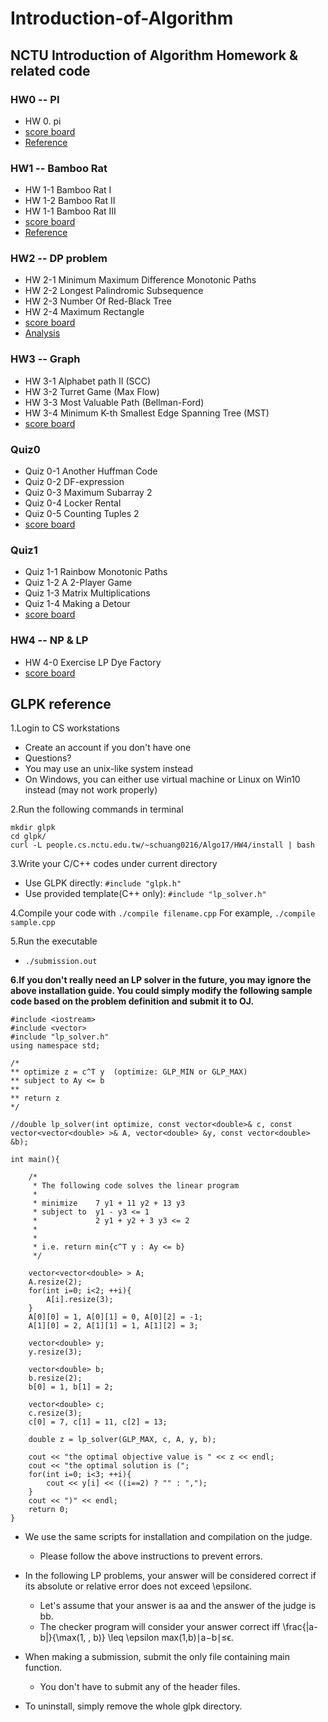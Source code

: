 # Introduction-of-Algorithm
## NCTU Introduction of Algorithm Homework & related code
### HW0 -- PI
- HW 0. pi
- [score board](https://people.cs.nctu.edu.tw/~tdwu402/2018_Algo/HW0/HW0.html)
- [Reference](https://hackmd.io/s/HJvOt-zdQ)
### HW1 -- Bamboo Rat
- HW 1-1 Bamboo Rat I
- HW 1-2 Bamboo Rat II
- HW 1-1 Bamboo Rat III
- [score board](https://people.cs.nctu.edu.tw/~tdwu402/2018_Algo/HW1/HW1.html)
- [Reference](https://hackmd.io/s/HkZdfJb0X)
### HW2 -- DP problem
- HW 2-1 Minimum Maximum Difference Monotonic Paths
- HW 2-2 Longest Palindromic Subsequence
- HW 2-3 Number Of Red-Black Tree
- HW 2-4 Maximum Rectangle
- [score board](https://people.cs.nctu.edu.tw/~tdwu402/2018_Algo/HW2/HW2.html)
- [Analysis](https://hackmd.io/s/BkXyeVdCm)
### HW3 -- Graph
- HW 3-1 Alphabet path II (SCC)
- HW 3-2 Turret Game (Max Flow)
- HW 3-3 Most Valuable Path (Bellman-Ford)
- HW 3-4 Minimum K-th Smallest Edge Spanning Tree (MST)
- [score board](https://people.cs.nctu.edu.tw/~tdwu402/2018_Algo/HW3/HW3.html)
### Quiz0 
- Quiz 0-1 Another Huffman Code
- Quiz 0-2 DF-expression
- Quiz 0-3 Maximum Subarray 2
- Quiz 0-4 Locker Rental
- Quiz 0-5 Counting Tuples 2
- [score board](https://people.cs.nctu.edu.tw/~tdwu402/2018_Algo/Quiz0/Quiz0_rank.html)
### Quiz1
- Quiz 1-1 Rainbow Monotonic Paths
- Quiz 1-2 A 2-Player Game
-	Quiz 1-3 Matrix Multiplications
-	Quiz 1-4 Making a Detour
- [score board](https://people.cs.nctu.edu.tw/~tdwu402/2018_Algo/Quiz1/Quiz1_rank.html)
### HW4 -- NP & LP
- HW 4-0 Exercise LP Dye Factory
- [score board](https://people.cs.nctu.edu.tw/~tdwu402/2018_Algo/HW4/HW4.html)

## GLPK reference
1.Login to CS workstations
  - Create an account if you don't have one
  - Questions?
  - You may use an unix-like system instead
  - On Windows, you can either use virtual machine or Linux on Win10 instead (may not work properly)

2.Run the following commands in terminal
```
mkdir glpk
cd glpk/
curl -L people.cs.nctu.edu.tw/~schuang0216/Algo17/HW4/install | bash
```

3.Write your C/C++ codes under current directory
  - Use GLPK directly: ```#include "glpk.h"```
  - Use provided template(C++ only): ```#include "lp_solver.h"```

4.Compile your code with ```./compile filename.cpp```
For example, ```./compile sample.cpp```

5.Run the executable
  - ```./submission.out```

**6.If you don't really need an LP solver in the future, you may ignore the above installation guide.
You could simply modify the following sample code based on the problem definition and submit it to OJ.**
```
#include <iostream>
#include <vector>
#include "lp_solver.h"
using namespace std;

/*
** optimize z = c^T y  (optimize: GLP_MIN or GLP_MAX)
** subject to Ay <= b
** 
** return z
*/

//double lp_solver(int optimize, const vector<double>& c, const vector<vector<double> >& A, vector<double> &y, const vector<double> &b);

int main(){
    
    /*
     * The following code solves the linear program
     * 
     * minimize    7 y1 + 11 y2 + 13 y3
     * subject to  y1 - y3 <= 1
     *             2 y1 + y2 + 3 y3 <= 2
     *
     *
     * i.e. return min{c^T y : Ay <= b}
     */
    
    vector<vector<double> > A;
    A.resize(2);
    for(int i=0; i<2; ++i){
        A[i].resize(3);
    }	
    A[0][0] = 1, A[0][1] = 0, A[0][2] = -1;
    A[1][0] = 2, A[1][1] = 1, A[1][2] = 3;
    
    vector<double> y;
    y.resize(3);
    
    vector<double> b;
    b.resize(2);
    b[0] = 1, b[1] = 2;
    
    vector<double> c;
    c.resize(3);
    c[0] = 7, c[1] = 11, c[2] = 13;
    
    double z = lp_solver(GLP_MAX, c, A, y, b);
    
    cout << "the optimal objective value is " << z << endl;
    cout << "the optimal solution is (";	
    for(int i=0; i<3; ++i){
        cout << y[i] << ((i==2) ? "" : ",");
    }
    cout << ")" << endl;
    return 0;
}
```

- We use the same scripts for installation and compilation on the judge.
  - Please follow the above instructions to prevent errors.

- In the following LP problems, your answer will be considered correct if its absolute or relative error does not exceed \epsilonϵ.
  - Let's assume that your answer is aa and the answer of the judge is bb.
  - The checker program will consider your answer correct iff \frac{|a-b|}{\max(1, \, b)} \leq \epsilon max(1,b)∣a−b∣≤ϵ.

- When making a submission, submit the only file containing main function.
  - You don't have to submit any of the header files.

- To uninstall, simply remove the whole glpk directory.
